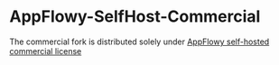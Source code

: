 # AppFlowy-SelfHost-Commercial
The commercial fork is distributed solely under [AppFlowy self-hosted commercial license](https://github.com/AppFlowy-IO/AppFlowy-SelfHost-Commercial/blob/main/SELF_HOST_LICENSE_AGREEMENT.md)
